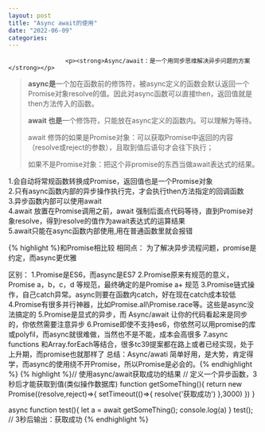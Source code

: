 ```yaml
---
layout: post
title: "Async await的使用"
date: "2022-06-09"
categories: 
---
```


                    <p><strong>Async/await：是一个用同步思维解决异步问题的方案</strong></p> 
<blockquote> 
 <p><strong>async是</strong>一个加在函数前的修饰符，被async定义的函数会默认返回一个Promise对象resolve的值。因此对async函数可以直接then，返回值就是then方法传入的函数。</p> 
 <p><strong>await 也是</strong>一个修饰符，只能放在async定义的函数内。可以理解为等待。</p> 
 <p>await 修饰的如果是Promise对象：可以获取Promise中返回的内容（resolve或reject的参数），且取到值后语句才会往下执行；</p> 
 <p>如果不是Promise对象：把这个非promise的东西当做await表达式的结果。</p> 
</blockquote> 
<p>1.会自动将常规函数转换成Promise，返回值也是一个Promise对象<br> 2.只有async函数内部的异步操作执行完，才会执行then方法指定的回调函数<br> 3.异步函数内部可以使用await<br> 4.await 放置在Promise调用之前，await 强制后面点代码等待，直到Promise对象resolve，得到resolve的值作为await表达式的运算结果<br> 5.await只能在async函数内部使用,用在普通函数里就会报错</p> 
{% highlight %}和Promise相比较
相同点：
为了解决异步流程问题，promise是约定，而async更优雅

区别：
1.Promise是ES6，而async是ES7
2.Promise原来有规范的意义，Promise a，b，c，d 等规范，最终确定的是Promise a+ 规范
3.Promise链式操作，自己catch异常。async则要在函数内catch，好在现在catch成本较低
4.Promise有很多并行神器，比如Promise.all\Promise.race等。这些是async没法搞定的
5.Promise是显式的异步，而 Async/await 让你的代码看起来是同步的，你依然需要注意异步
6.Promise即使不支持es6，你依然可以用promise的库或polyfil，而async就很难做，当然也不是不能，成本会高很多
7.async functions 和Array.forEach等结合，很多tc39提案都在路上或者已经实现，处于上升期，而promise也就那样了
总结：Async/awati 简单好用，是大势，肯定得学，而async的使用绕不开Promise，所以Promise是必会的。{% endhighlight %} 
{% highlight %}// 使用async/await获取成功的结果
// 定义一个异步函数，3秒后才能获取到值(类似操作数据库)
function getSomeThing(){
    return new Promise((resolve,reject)=&gt;{
        setTimeout(()=&gt;{
            resolve('获取成功')
        },3000)
    })
}

async function test(){
    let a = await getSomeThing();
    console.log(a)
}
test(); // 3秒后输出：获取成功
{% endhighlight %} 
<p></p>
                
